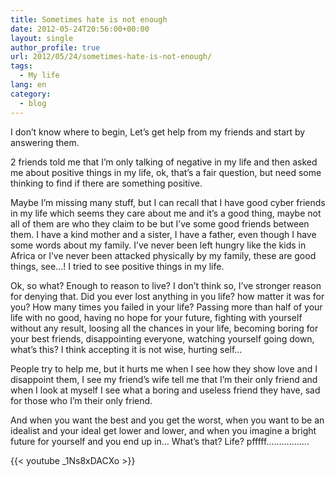 ```yaml
---
title: Sometimes hate is not enough
date: 2012-05-24T20:56:00+00:00
layout: single
author_profile: true
url: 2012/05/24/sometimes-hate-is-not-enough/
tags:
  - My life
lang: en
category: 
  - blog
---
```

I don’t know where to begin, Let’s get help from my friends and start by answering them.

2 friends told me that I’m only talking of negative in my life and then asked me about positive things in my life, ok, that’s a fair question, but need some thinking to find if there are something positive.

Maybe I’m missing many stuff, but I can recall that I have good cyber friends in my life which seems they care about me and it’s a good thing, maybe not all of them are who they claim to be but I’ve some good friends between them. I have a kind mother and a sister, I have a father, even though I have some words about my family. I’ve never been left hungry like the kids in Africa or I’ve never been attacked physically by my family, these are good things, see…! I tried to see positive things in my life.

Ok, so what? Enough to reason to live? I don’t think so, I’ve stronger reason for denying that. Did you ever lost anything in you life? how matter it was for you? How many times you failed in your life? Passing more than half of your life with no good, having no hope for your future, fighting with yourself without any result, loosing all the chances in your life, becoming boring for your best friends, disappointing everyone, watching yourself going down, what’s this? I think accepting it is not wise, hurting self…

People try to help me, but it hurts me when I see how they show love and I disappoint them, I see my friend’s wife tell me that I’m their only friend and when I look at myself I see what a boring and useless friend they have, sad for those who I’m their only friend.

And when you want the best and you get the worst, when you want to be an idealist and your ideal get lower and lower, and when you imagine a bright future for yourself and you end up in… What’s that? Life? pfffff……………..

{{< youtube _1Ns8xDACXo >}}
